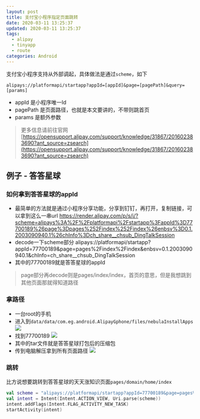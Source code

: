 ```yaml
---
layout: post
title: 支付宝小程序指定页面跳转
date: 2020-03-11 13:25:37
updated: 2020-03-11 13:25:37
tags:
  - alipay
  - tinyapp
  - route
categories: Android
---
```


支付宝小程序支持从外部调起，具体做法是通过`scheme`，如下
```
alipays://platformapi/startapp?appId=[appId]&page=[pagePath]&query=[params]
```

- appId 是小程序唯一Id
- pagePath 是页面路径，也就是本文要讲的，不带则跳首页
- params 是额外参数

> 更多信息请前往官网
> [https://opensupport.alipay.com/support/knowledge/31867/201602383690?ant_source=zsearch](https://opensupport.alipay.com/support/knowledge/31867/201602383690?ant_source=zsearch)

<!-- More -->

## 例子 - 答答星球

### 如何拿到答答星球的appId

- 最简单的方法就是通过小程序分享功能，分享到钉钉，再打开，复制链接，可以拿到这么一串url
https://render.alipay.com/p/s/i/?scheme=alipays%3A%2F%2Fplatformapi%2Fstartapp%3FappId%3D77700189%26page%3Dpages%252Findex%252Findex%26enbsv%3D0.1.2003090940.1%26chInfo%3Dch_share__chsub_DingTalkSession
- decode一下scheme部分
alipays://platformapi/startapp?appId=77700189&page=pages%2Findex%2Findex&enbsv=0.1.2003090940.1&chInfo=ch_share__chsub_DingTalkSession
- 其中的77700189就是答答星球的appId

> page部分再decode则是pages/index/index，首页的意思，但是我想跳到其他页面那就得知道路径

### 拿路径

- 一台root的手机
- 进入到`data/data/com.eg.android.AlipayGphone/files/nebulaInstallApps`
![](https://images.zyhang.com/FhCa-97vEkQ7gaQQ9u7Xfcao0dm5)
- 找到77700189
![](https://images.zyhang.com/FiHuYsj6EhYBDSlQc5xXMPyXeMdK)
- 其中的tar文件就是答答星球打包后的压缩包
- 传到电脑解压拿到所有页面路径
![](https://images.zyhang.com/FrzcJjE1ZxCmTWt-C3vBvBQ62hds)

### 跳转

比方说想要跳转到答答星球的天天涨知识页面`pages/domain/home/index`
``` kotlin
val scheme = "alipays://platformapi/startapp?appId=77700189&page=pages%2Fdomain%2Fhome%2Findex"
val intent = Intent(Intent.ACTION_VIEW, Uri.parse(scheme))
intent.addFlags(Intent.FLAG_ACTIVITY_NEW_TASK)
startActivity(intent)
```

